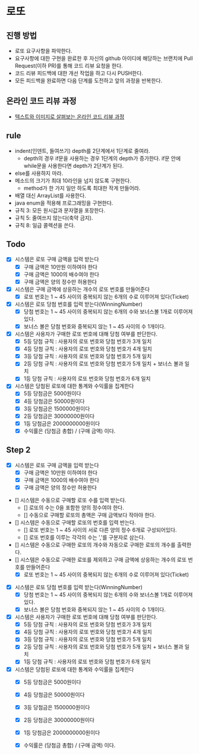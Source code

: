 # 로또
## 진행 방법
* 로또 요구사항을 파악한다.
* 요구사항에 대한 구현을 완료한 후 자신의 github 아이디에 해당하는 브랜치에 Pull Request(이하 PR)를 통해 코드 리뷰 요청을 한다.
* 코드 리뷰 피드백에 대한 개선 작업을 하고 다시 PUSH한다.
* 모든 피드백을 완료하면 다음 단계를 도전하고 앞의 과정을 반복한다.

## 온라인 코드 리뷰 과정
* [텍스트와 이미지로 살펴보는 온라인 코드 리뷰 과정](https://github.com/next-step/nextstep-docs/tree/master/codereview)

## rule
- indent(인덴트, 들여쓰기) depth를 2단계에서 1단계로 줄여라.
  - depth의 경우 if문을 사용하는 경우 1단계의 depth가 증가한다. if문 안에 while문을 사용한다면 depth가 2단계가 된다.
- else를 사용하지 마라.
- 메소드의 크기가 최대 10라인을 넘지 않도록 구현한다.
  - method가 한 가지 일만 하도록 최대한 작게 만들어라.
- 배열 대신 ArrayList를 사용한다.
- java enum을 적용해 프로그래밍을 구현한다.
- 규칙 3: 모든 원시값과 문자열을 포장한다.
- 규칙 5: 줄여쓰지 않는다(축약 금지).
- 규칙 8: 일급 콜렉션을 쓴다.


## Todo
- [x] 시스템은 로또 구매 금액을 입력 받는다
  - [x] 구매 금액은 10만원 이하여야 한다
  - [x] 구매 금액은 1000의 배수여야 한다
  - [x] 구매 금액은 양의 정수만 허용한다
- [x] 시스템은 구매 금액에 상응하는 개수의 로또 번호를 만들어준다
  - [x] 로또 번호는 1 ~ 45 사이의 중복되지 않는 6개의 수로 이루어져 있다(Ticket)
- [x] 시스템은 로또 당첨 번호를 입력 받는다(WinningNumber)
  - [x] 당첨 번호는 1 ~ 45 사이의 중복되지 않는 6개의 수와 보너스볼 1개로 이루어져 있다.
  - [x] 보너스 볼은 당첨 번호와 중복되지 않는 1 ~ 45 사이의 수 1개이다.
- [x] 시스템은 사용자가 구매한 로또 번호에 대해 당첨 여부를 판단한다.
  - [x] 5등 당첨 규칙 : 사용자의 로또 번호와 당첨 번호가 3개 일치
  - [x] 4등 당첨 규칙 : 사용자의 로또 번호와 당첨 번호가 4개 일치
  - [x] 3등 당첨 규칙 : 사용자의 로또 번호와 당첨 번호가 5개 일치
  - [x] 2등 당첨 규칙 : 사용자의 로또 번호와 당첨 번호가 5개 일치 + 보너스 볼과 일치
  - [x] 1등 당첨 규칙 : 사용자의 로또 번호와 당첨 번호가 6개 일치
- [x] 시스템은 당첨된 로또에 대한 통계와 수익률을 집계한다
  - [x] 5등 당첨금은 5000원이다
  - [x] 4등 당첨금은 50000원이다
  - [x] 3등 당첨금은 1500000원이다
  - [x] 2등 당첨금은 30000000원이다
  - [x] 1등 당첨금은 2000000000원이다
  - [x] 수익률은 (당첨금 총합) / (구매 금액) 이다.

## Step 2

- [x] 시스템은 로또 구매 금액을 입력 받는다
  - [x] 구매 금액은 10만원 이하여야 한다
  - [x] 구매 금액은 1000의 배수여야 한다
  - [x] 구매 금액은 양의 정수만 허용한다
- [] 시스템은 수동으로 구매할 로또 수를 입력 받는다.
  - [] 로또의 수는 0을 포함한 양의 정수여야 한다.
  - [] 수동으로 구매할 로또의 총액은 구매 금액보다 작아야 한다.
- [] 시스템은 수동으로 구매할 로또의 번호를 입력 반는다.
  - [] 로또 번호는 1 ~ 45 사이의 서로 다른 양의 정수 6개로 구성되어있다.
  - [] 로또 번호를 이루는 각각의 수는 ','를 구분자로 삼는다.
- [] 시스템은 수동으로 구매한 로또의 개수와 자동으로 구매한 로또의 개수를 출력한다.
- [] 시스템은 수동으로 구매한 로또를 제외하고 구매 금액에 상응하는 개수의 로또 번호를 만들어준다
  - [x] 로또 번호는 1 ~ 45 사이의 중복되지 않는 6개의 수로 이루어져 있다(Ticket)
- [x] 시스템은 로또 당첨 번호를 입력 받는다(WinningNumber)
  - [x] 당첨 번호는 1 ~ 45 사이의 중복되지 않는 6개의 수와 보너스볼 1개로 이루어져 있다.
  - [x] 보너스 볼은 당첨 번호와 중복되지 않는 1 ~ 45 사이의 수 1개이다.
- [x] 시스템은 사용자가 구매한 로또 번호에 대해 당첨 여부를 판단한다.
  - [x] 5등 당첨 규칙 : 사용자의 로또 번호와 당첨 번호가 3개 일치
  - [x] 4등 당첨 규칙 : 사용자의 로또 번호와 당첨 번호가 4개 일치
  - [x] 3등 당첨 규칙 : 사용자의 로또 번호와 당첨 번호가 5개 일치
  - [x] 2등 당첨 규칙 : 사용자의 로또 번호와 당첨 번호가 5개 일치 + 보너스 볼과 일치
  - [x] 1등 당첨 규칙 : 사용자의 로또 번호와 당첨 번호가 6개 일치
- [x] 시스템은 당첨된 로또에 대한 통계와 수익률을 집계한다
  - [x] 5등 당첨금은 5000원이다
  - [x] 4등 당첨금은 50000원이다
  - [x] 3등 당첨금은 1500000원이다
  - [x] 2등 당첨금은 30000000원이다
  - [x] 1등 당첨금은 2000000000원이다
  - [x] 수익률은 (당첨금 총합) / (구매 금액) 이다.

